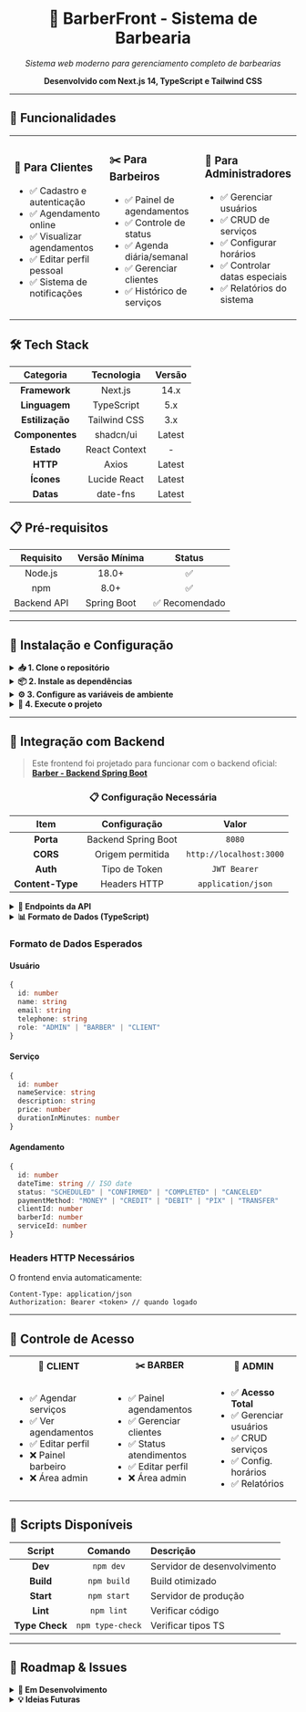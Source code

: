 <div align="center">

# 💈 BarberFront - Sistema de Barbearia

*Sistema web moderno para gerenciamento completo de barbearias*

**Desenvolvido com Next.js 14, TypeScript e Tailwind CSS**

---

</div>

## 🚀 Funcionalidades

<table>
<tr>
<td width="33%">

### 👤 Para Clientes
- ✅ Cadastro e autenticação
- ✅ Agendamento online  
- ✅ Visualizar agendamentos
- ✅ Editar perfil pessoal
- ✅ Sistema de notificações

</td>
<td width="33%">

### ✂️ Para Barbeiros  
- ✅ Painel de agendamentos
- ✅ Controle de status
- ✅ Agenda diária/semanal
- ✅ Gerenciar clientes
- ✅ Histórico de serviços

</td>
<td width="33%">

### 🔧 Para Administradores
- ✅ Gerenciar usuários
- ✅ CRUD de serviços  
- ✅ Configurar horários
- ✅ Controlar datas especiais
- ✅ Relatórios do sistema

</td>
</tr>
</table>

## 🛠️ Tech Stack

<div align="center">

| **Categoria** | **Tecnologia** | **Versão** |
|:-------------:|:--------------:|:----------:|
| **Framework** | Next.js | 14.x |
| **Linguagem** | TypeScript | 5.x |
| **Estilização** | Tailwind CSS | 3.x |
| **Componentes** | shadcn/ui | Latest |
| **Estado** | React Context | - |
| **HTTP** | Axios | Latest |
| **Ícones** | Lucide React | Latest |
| **Datas** | date-fns | Latest |

</div>

## 📋 Pré-requisitos

<div align="center">

| **Requisito** | **Versão Mínima** | **Status** |
|:-------------:|:----------------:|:---------:|
| Node.js | 18.0+ | ✅ |
| npm | 8.0+ | ✅ |
| Backend API | Spring Boot | ✅ Recomendado |

</div>

---

## 🚀 Instalação e Configuração

<details>
<summary><b>📥 1. Clone o repositório</b></summary>

```bash
git clone https://github.com/llyndev/barberfront.git
cd barberfront
```

</details>

<details>
<summary><b>📦 2. Instale as dependências</b></summary>

```bash
npm install
```

</details>

<details>
<summary><b>⚙️ 3. Configure as variáveis de ambiente</b></summary>

Crie um arquivo `.env.local` na raiz do projeto:

```env
# URL do backend
NEXT_PUBLIC_API_BASE_URL=http://localhost:8080

# Nome da aplicação (opcional)
NEXT_PUBLIC_APP_NAME="Barbearia Elite"
```

</details>

<details>
<summary><b>🏃 4. Execute o projeto</b></summary>

```bash
# Desenvolvimento
npm run dev
```

**🌐 Aplicação disponível em:** `http://localhost:3000`

</details>

---

## 🔧 Integração com Backend

> Este frontend foi projetado para funcionar com o backend oficial:
> **[Barber - Backend Spring Boot](https://github.com/llyndev/barber)**

<div align="center">

### 📋 Configuração Necessária

| **Item** | **Configuração** | **Valor** |
|:--------:|:---------------:|:---------:|
| **Porta** | Backend Spring Boot | `8080` |
| **CORS** | Origem permitida | `http://localhost:3000` |
| **Auth** | Tipo de Token | `JWT Bearer` |
| **Content-Type** | Headers HTTP | `application/json` |

</div>

<details>
<summary><b>🔌 Endpoints da API</b></summary>

#### 🔐 Autenticação
```http
POST /auth/login          # Login de usuários
POST /register            # Cadastro de novos usuários
GET  /auth/me            # Dados do usuário logado
```

#### 👥 Usuários  
```http
GET    /users             # Listar usuários (admin)
GET    /users/baber       # Listar os barbeiros
POST   /users             # Criar usuário (admin)
PUT    /users/{id}        # Atualizar usuário (admin)
DELETE /users/{id}        # Deletar usuário (admin)
PATCH  /users/{id}   # Alterar role do usuário
```

#### ✂️ Serviços
```http
GET    /services         # Listar serviços
POST   /services         # Criar serviço (admin)
PUT    /services/{id}    # Atualizar serviço (admin)  
DELETE /services/{id}    # Deletar serviço (admin)
```

#### 📅 Agendamentos
```http
GET   /scheduling                    # Listar agendamentos
POST /scheduling                    # Criar agendamento
PUT  /scheduling/completed/{id}     # Finalizar atendimento
DELETE /scheduling/{id}             # Cancelar agendamento
POST /scheduling/barber/{id}        # Cancelar com motivo (barbeiro)
```

#### ⏰ Horários de Funcionamento
```http
GET  /opening-hours/weekly-schedule          # Listar horários semanais
POST /opening-hours/weekly-schedule          # Criar/atualizar horário
GET  /opening-hours/specific-date         # Listar datas específicas  
POST /opening-hours/specific-date         # Criar data específica
PUT  /opening-hours/specific-date/{id}    # Atualizar data específica
DELETE /opening-hours/specific-date/{id}  # Deletar data específica
```

</details>

<details>
<summary><b>📊 Formato de Dados (TypeScript)</b></summary>

```typescript
// Usuário
interface User {
  id: number
  name: string
  email: string
  telephone: string
  role: "ADMIN" | "BARBER" | "CLIENT"
}

// Serviço
interface Service {
  id: number
  nameService: string
  description: string
  price: number
  durationInMinutes: number
}

// Agendamento
interface Scheduling {
  id: number
  dateTime: string // ISO date
  status: "SCHEDULED" | "CONFIRMED" | "COMPLETED" | "CANCELED"
  paymentMethod: "MONEY" | "CREDIT" | "DEBIT" | "PIX" | "TRANSFER"
  clientId: number
  barberId: number
  serviceId: number
}
```

</details>

### Formato de Dados Esperados

#### Usuário
```typescript
{
  id: number
  name: string
  email: string
  telephone: string
  role: "ADMIN" | "BARBER" | "CLIENT"
}
```

#### Serviço
```typescript
{
  id: number
  nameService: string
  description: string
  price: number
  durationInMinutes: number
}
```

#### Agendamento
```typescript
{
  id: number
  dateTime: string // ISO date
  status: "SCHEDULED" | "CONFIRMED" | "COMPLETED" | "CANCELED"
  paymentMethod: "MONEY" | "CREDIT" | "DEBIT" | "PIX" | "TRANSFER"
  clientId: number
  barberId: number
  serviceId: number
}
```

### Headers HTTP Necessários
O frontend envia automaticamente:
```
Content-Type: application/json
Authorization: Bearer <token> // quando logado
```

---

## 👥 Controle de Acesso

<table align="center">
<tr>
<th>👤 CLIENT</th>
<th>✂️ BARBER</th>
<th>🔧 ADMIN</th>
</tr>
<tr>
<td>

- ✅ Agendar serviços
- ✅ Ver agendamentos
- ✅ Editar perfil
- ❌ Painel barbeiro
- ❌ Área admin

</td>
<td>

- ✅ Painel agendamentos
- ✅ Gerenciar clientes
- ✅ Status atendimentos
- ✅ Editar perfil
- ❌ Área admin

</td>
<td>

- ✅ **Acesso Total**
- ✅ Gerenciar usuários
- ✅ CRUD serviços
- ✅ Config. horários
- ✅ Relatórios

</td>
</tr>
</table>

## 🧪 Scripts Disponíveis

<div align="center">

| **Script** | **Comando** | **Descrição** |
|:----------:|:-----------:|:-------------|
| **Dev** | `npm dev` | Servidor de desenvolvimento |
| **Build** | `npm build` | Build otimizado |
| **Start** | `npm start` | Servidor de produção |
| **Lint** | `npm lint` | Verificar código |
| **Type Check** | `npm type-check` | Verificar tipos TS |

</div>

---

## 🐛 Roadmap & Issues

<details>
<summary><b>🚧 Em Desenvolvimento</b></summary>

- [ ] 📷 Sistema de upload de imagens
- [ ] 🔔 Notificações push em tempo real
- [ ] 📊 Dashboard com relatórios avançados

</details>

<details>
<summary><b>💡 Ideias Futuras</b></summary>

- [ ] 🤖 Chatbot para agendamentos
- [ ] 📧 Email marketing integrado
- [ ] 🎯 Sistema de fidelidade
- [ ] 📝 Avaliações e comentários
- [ ] 📱 App móvel React Native

</details>
